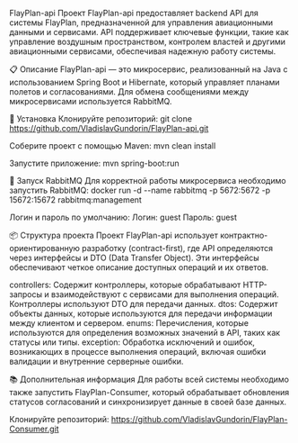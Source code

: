 FlayPlan-api
Проект FlayPlan-api предоставляет backend API для системы FlayPlan, предназначенной для управления авиационными данными и сервисами. API поддерживает ключевые функции, такие как управление воздушным пространством, контролем властей и другими авиационными сервисами, обеспечивая надежную работу системы.

📋 Описание
FlayPlan-api — это микросервис, реализованный на Java с использованием Spring Boot и Hibernate, который управляет планами полетов и согласованиями. Для обмена сообщениями между микросервисами используется RabbitMQ.

🚀 Установка
Клонируйте репозиторий:
git clone https://github.com/VladislavGundorin/FlayPlan-api.git

Соберите проект с помощью Maven:
mvn clean install

Запустите приложение:
mvn spring-boot:run

🐳 Запуск RabbitMQ
Для корректной работы микросервиса необходимо запустить RabbitMQ:
docker run -d --name rabbitmq -p 5672:5672 -p 15672:15672 rabbitmq:management

Логин и пароль по умолчанию:
Логин: guest
Пароль: guest

📦 Структура проекта
Проект FlayPlan-api использует контрактно-ориентированную разработку (contract-first), где API определяются через интерфейсы и DTO (Data Transfer Object). Эти интерфейсы обеспечивают четкое описание доступных операций и их ответов.

controllers: Содержит контроллеры, которые обрабатывают HTTP-запросы и взаимодействуют с сервисами для выполнения операций. Контроллеры используют DTO для передачи данных.
dtos: Содержит объекты данных, которые используются для передачи информации между клиентом и сервером.
enums: Перечисления, которые используются для определения возможных значений в API, таких как статусы или типы.
exception: Обработка исключений и ошибок, возникающих в процессе выполнения операций, включая ошибки валидации и внутренние серверные ошибки.

📚 Дополнительная информация
Для работы всей системы необходимо также запустить FlayPlan-Consumer, который обрабатывает обновления статусов согласований и синхронизирует данные в своей базе данных.

Клонируйте репозиторий:
https://github.com/VladislavGundorin/FlayPlan-Consumer.git
